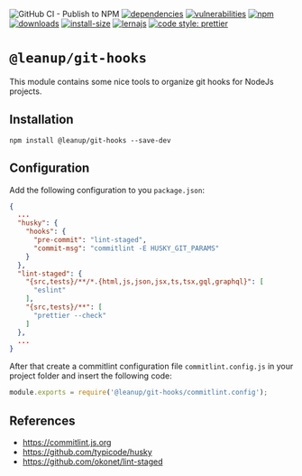 ![GitHub CI - Publish to NPM](https://github.com/leanupjs/leanup/workflows/GitHub%20CI%20-%20Publish%20to%20NPM/badge.svg)
[![dependencies][dependencies]][dependencies-url]
[![vulnerabilities][vulnerabilities]][vulnerabilities-url]
[![npm][npm]][npm-url]
[![downloads][downloads]][downloads-url]
[![install-size][install-size]][install-size-url]
[![lernajs][lernajs]][lernajs-url]
[![code style: prettier](https://img.shields.io/badge/code_style-prettier-ff69b4.svg)](https://github.com/prettier/prettier)

[npm]: https://img.shields.io/npm/v/@leanup/git-hooks
[npm-url]: https://www.npmjs.com/package/@leanup/git-hooks
[dependencies]: https://status.david-dm.org/gh/leanupjs/leanup.svg?path=packages/cli/plugins/addons&ref=release/1.0
[dependencies-url]: https://david-dm.org/leanupjs/leanup?path=packages/cli/plugins/addons&ref=release/1.0
[vulnerabilities]: https://snyk.io/test/npm/@leanup/git-hooks/badge.svg
[vulnerabilities-url]: https://snyk.io/test/npm/@leanup/git-hooks
[downloads]: https://img.shields.io/npm/dm/@leanup/git-hooks
[downloads-url]: https://npmcharts.com/compare/@leanup/git-hooks?minimal=true
[install-size]: https://packagephobia.now.sh/badge?p=@leanup/git-hooks
[install-size-url]: https://packagephobia.now.sh/result?p=@leanup/git-hooks
[lernajs]: https://img.shields.io/badge/managed%20with-lerna-blueviolet
[lernajs-url]: https://lerna.js.org

# `@leanup/git-hooks`

This module contains some nice tools to organize git hooks for NodeJs projects.

## Installation

`npm install @leanup/git-hooks --save-dev`

## Configuration

Add the following configuration to you `package.json`:

```json
{
  ...
  "husky": {
    "hooks": {
      "pre-commit": "lint-staged",
      "commit-msg": "commitlint -E HUSKY_GIT_PARAMS"
    }
  },
  "lint-staged": {
    "{src,tests}/**/*.{html,js,json,jsx,ts,tsx,gql,graphql}": [
      "eslint"
    ],
    "{src,tests}/**": [
      "prettier --check"
    ]
  },
  ...
}
```

After that create a commitlint configuration file `commitlint.config.js` in your project folder and insert the following code:

```js
module.exports = require('@leanup/git-hooks/commitlint.config');
```

## References

- https://commitlint.js.org
- https://github.com/typicode/husky
- https://github.com/okonet/lint-staged
